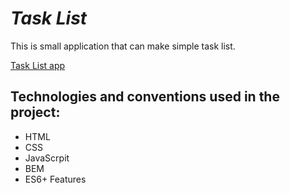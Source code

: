 # ***Task List***

This is small application that can make simple task list.


[Task List app](https://arkadiuszsulborski.github.io/Task-list/)
##  Technologies and conventions used in the project:

 - HTML
 - CSS
 - JavaScrpit
 - BEM
 - ES6+ Features
